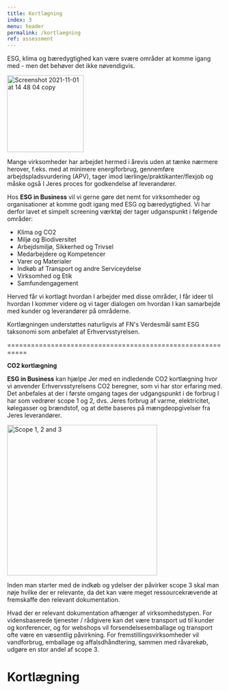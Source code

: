 ```yaml
---
title: Kortlægning
index: 3
menu: header
permalink: /kortlaegning
ref: assessment
---
```


ESG, klima og bæredygtighed kan være svære områder at komme igang med - men det behøver det ikke nøvendigvis. 

<img width="179" alt="Screenshot 2021-11-01 at 14 48 04 copy" src="https://user-images.githubusercontent.com/75361000/139681998-582ee924-b2ce-4b22-9d27-b02b22c52aba.png">

Mange virksomheder har arbejdet hermed i årevis uden at tænke nærmere herover, f.eks. med at minimere energiforbrug, gennemføre arbejdspladsvurdering (APV), tager imod lærlinge/praktikanter/flexjob og måske også I Jeres proces for godkendelse af leverandører. 

Hos **ESG in Business** vil vi gerne gøre det nemt for virksomheder og organisationer at komme godt igang med ESG og bæredygtighed. Vi har derfor lavet et simpelt screening værktøj der tager udganspunkt i følgende områder:

- Klima og CO2
- Miljø og Biodiversitet 
- Arbejdsmiljø, Sikkerhed og Trivsel
- Medarbejdere og Kompetencer
- Varer og Materialer
- Indkøb af Transport og andre Serviceydelse
- Virksomhed og Etik
- Samfundengagement

Herved får vi kortlagt hvordan I arbejder med disse områder, I får ideer til hvordan I kommer videre og vi tager dialogen om hvordan I kan samarbejde med kunder og leverandører på områderne. 

Kortlægningen understøttes naturligvis af FN's Verdesmål samt ESG taksonomi som anbefalet af Erhvervsstyrelsen. 

===========================================================

**CO2 kortlægning**

**ESG in Business** kan hjælpe Jer med en indledende CO2 kortlægning hvor vi anvender Erhvervsstyrelsens CO2 beregner, som vi har stor erfaring med. 
Det anbefales at der i første omgang tages der udgangspunkt i de forbrug I har som vedrører scope 1 og 2, dvs. Jeres forbrug af varme, elektricitet, kølegasser og brændstof, og at dette baseres på mængdeopgivelser fra Jeres leverandører.

<img width="351" alt="Scope 1, 2 and 3" src="https://user-images.githubusercontent.com/75361000/139693532-cec9007b-a520-4ea7-a0e7-ee498d01fb4c.png">

Inden man starter med de indkøb og ydelser der påvirker scope 3 skal man nøje hvilke der er relevante, da det kan være meget ressourcekrævende at fremskaffe den relevant dokumentation.  

Hvad der er relevant dokumentation afhænger af virksomhedstypen. 
For vidensbaserede tjenester / rådgivere kan det være transport ud til kunder og konferencer, og for webshops vil forsendelsesemballage og transport ofte være en væsentlig påvirkning. For fremstillingsvirksomheder vil vandforbrug, emballage og affalsdhåndtering, sammen med råvarekøb, udgøre en stor andel af scope 3.

# Kortlægning
